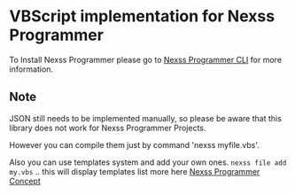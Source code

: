 # VBScript implementation for Nexss Programmer

To Install Nexss Programmer please go to [Nexss Programmer CLI](https://github.com/nexssp/cli#readme) for more information.

## Note

JSON still needs to be implemented manually, so please be aware that this library does not work for Nexss Programmer Projects.

However you can compile them just by command 'nexss myfile.vbs'.

Also you can use templates system and add your own ones. `nexss file add my.vbs` .. this will display templates list more here [Nexss Programmer Concept](https://github.com/nexssp/cli/wiki/Concept-Overview#use-predefined-templates)
